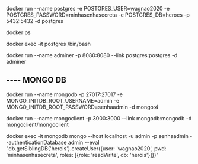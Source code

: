 docker run --name postgres -e POSTGRES_USER=wagnao2020 -e POSTGRES_PASSWORD=minhasenhasecreta -e POSTGRES_DB=heroes -p 5432:5432 -d postgres

docker ps

docker exec -it postgres /bin/bash

docker run --name adminer -p 8080:8080 --link postgres:postgres -d adminer

## ---- MONGO DB
docker run --name mongodb -p 27017:27017 -e MONGO_INITDB_ROOT_USERNAME=admin -e MONGO_INITDB_ROOT_PASSWORD=senhaadmin -d mongo:4

docker run --name mongoclient -p 3000:3000 --link mongodb:mongodb -d mongoclient/mongoclient

docker exec -it mongodb mongo --host localhost -u admin -p senhaadmin --authenticationDatabase admin --eval "db.getSiblingDB('herois').createUser({user: 'wagnao2020', pwd: 'minhasenhasecreta', roles: [{role: 'readWrite', db: 'herois'}]})"
